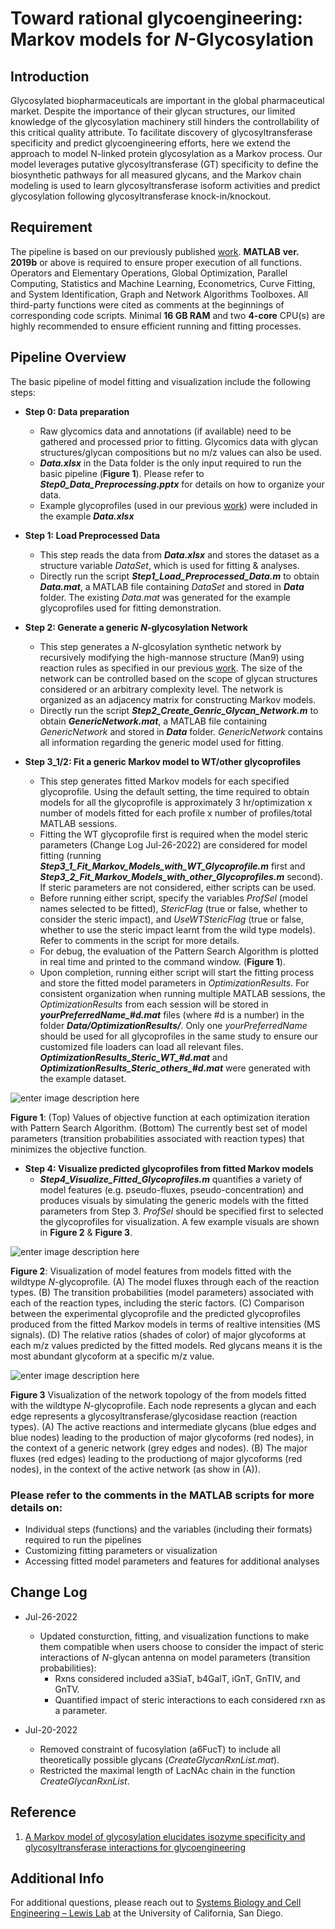 
# **Toward rational glycoengineering: Markov models for *N*-Glycosylation**

## **Introduction**
Glycosylated biopharmaceuticals are important in the global pharmaceutical market. Despite the importance of their glycan structures, our limited knowledge of the glycosylation machinery still hinders the controllability of this critical quality attribute. To facilitate discovery of glycosyltransferase specificity and predict glycoengineering efforts, here we extend the approach to model N-linked protein glycosylation as a Markov process. Our model leverages putative glycosyltransferase (GT) specificity to define the biosynthetic pathways for all measured glycans, and the Markov chain modeling is used to learn glycosyltransferase isoform activities and predict glycosylation following glycosyltransferase knock-in/knockout.

## **Requirement**
The pipeline is based on our previously published [work](https://www.sciencedirect.com/science/article/pii/S2590262820300010). **MATLAB** **ver. 2019b** or above is required to ensure proper execution of all functions. Operators and Elementary Operations, Global Optimization, Parallel Computing, Statistics and Machine Learning, Econometrics, Curve Fitting, and System Identification, Graph and Network Algorithms Toolboxes. All third-party functions were cited as comments at the beginnings of corresponding code scripts. Minimal **16 GB RAM** and two **4-core** CPU(s) are highly recommended to ensure efficient running and fitting processes. 

## **Pipeline Overview**
The basic pipeline of model fitting and visualization include the following steps:
- **Step 0: Data preparation**
  - Raw glycomics data and annotations (if available) need to be gathered and processed prior to fitting. Glycomics data with glycan structures/glycan compositions but no m/z values can also be used.
  - ***Data.xlsx*** in the Data folder is the only input required to run the basic pipeline (**Figure 1**). Please refer to ***Step0_Data_Preprocessing.pptx*** for details on how to organize your data.
  - Example glycoprofiles (used in our previous [work](https://www.sciencedirect.com/science/article/pii/S2590262820300010)) were included in the example  ***Data.xlsx*** 

- **Step 1: Load Preprocessed Data**
  - This step reads the data from ***Data.xlsx*** and stores the dataset as a structure variable *DataSet*, which is used for fitting & analyses. 
  - Directly run the script ***Step1_Load_Preprocessed_Data.m*** to obtain ***Data.mat***, a MATLAB file containing *DataSet* and stored in ***Data*** folder. The existing *Data.mat* was generated for the example glycoprofiles used for fitting demonstration.
 
 - **Step 2: Generate a generic *N*-glycosylation Network**
   - This step generates a *N*-glcosylation synthetic network by recursively modifying the high-mannose structure (Man9) using reaction rules as specified in our previous [work](https://www.sciencedirect.com/science/article/pii/S2590262820300010). The size of the network can be controlled based on the scope of glycan structures considered or an arbitrary complexity level. The network is organized as an adjacency matrix for constructing Markov models.
   - Directly run the script ***Step2_Create_Genric_Glycan_Network.m*** to obtain ***GenericNetwork.mat***, a MATLAB file containing *GenericNetwork* and stored in ***Data*** folder. *GenericNetwork* contains all information regarding the generic model used for fitting.

 - **Step 3_1/2: Fit a generic Markov model to WT/other glycoprofiles**
   - This step generates fitted  Markov models for each specified glycoprofile. Using the default setting, the time required to obtain models for all the glycoprofile is approximately 3 hr/optimization x number of models fitted for each profile x number of profiles/total MATLAB sessions.  
   - Fitting the WT glycoprofile first is required when the model steric parameters (Change Log Jul-26-2022) are considered for model fitting (running ***Step3_1_Fit_Markov_Models_with_WT_Glycoprofile.m*** first and ***Step3_2_Fit_Markov_Models_with_other_Glycoprofiles.m*** second). If steric parameters are not considered, either scripts can be used.
   - Before running either script, specify the variables *ProfSel* (model names selected to be fitted),  *StericFlag* (true or false, whether to consider the steric impact), and *UseWTStericFlag* (true or false, whether to use the steric impact learnt from the wild type models). Refer to comments in the script for more details.
   - For debug, the evaluation of the Pattern Search Algorithm is plotted in real time and printed to the command window. (**Figure 1**). 
   - Upon completion, running either script will start the fitting process and store the fitted model parameters in *OptimizationResults*. For consistent organization when running multiple MATLAB sessions, the *OptimizationResults* from each session will be stored in ***yourPreferredName_#d.mat*** files (where #d is a number) in the folder ***Data/OptimizationResults/***. Only one *yourPreferredName* should be used for all glycoprofiles in the same study to ensure our customized file loaders can load all relevant files. ***OptimizationResults_Steric_WT_#d.mat*** and ***OptimizationResults_Steric_others_#d.mat*** were generated with the example dataset.

![enter image description here](https://github.com/LewisLabUCSD/N-Glycosylation-Markov-Models/blob/main/Figures/Figure%201.PNG)

**Figure 1**: (Top) Values of objective function at each optimization iteration with Pattern Search Algorithm. (Bottom) The currently best set of model parameters (transition probabilities associated with reaction types) that minimizes the objective function. 

 - **Step 4: Visualize predicted glycoprofiles from fitted Markov models**
   - ***Step4_Visualize_Fitted_Glycoprofiles.m*** quantifies a variety of model features (e.g. pseudo-fluxes, pseudo-concentration) and produces visuals by simulating the generic models with the fitted parameters from Step 3. *ProfSel* should be specified first to selected the glycoprofiles for visualization. A few example visuals are shown in **Figure 2** & **Figure 3**.   
 

![enter image description here](https://github.com/LewisLabUCSD/N-Glycosylation-Markov-Models/blob/main/Figures/Figure%202.PNG)

**Figure 2**: Visualization of model features from models fitted with the wildtype *N*-glycoprofile. (A) The model fluxes through each of the reaction types. (B) The transition probabilities (model parameters) associated with each of the reaction types, including the steric factors. (C) Comparison between the experimental glycoprofile and the predicted glycoprofiles produced from the fitted Markov models in terms of realtive intensities (MS signals). (D) The relative ratios (shades of color) of major glycoforms at each m/z values predicted by the fitted models. Red glycans means it is the most abundant glycoform at a specific m/z value.   

![enter image description here](https://github.com/LewisLabUCSD/N-Glycosylation-Markov-Models/blob/main/Figures/Figure%203.PNG)

**Figure 3** Visualization of the network topology of the from models fitted with the wildtype *N*-glycoprofile. Each node represents a glycan and each edge represents a glycosyltransferase/glycosidase reaction (reaction types). (A) The active reactions and intermediate glycans (blue edges and blue nodes) leading to the production of major glycoforms (red nodes), in the context of a generic network (grey edges and nodes). (B) The major fluxes (red edges) leading to the productiong of major glycoforms (red nodes), in the context of the active network (as show in (A)). 

### Please refer to the comments in the MATLAB scripts for more details on:
- Individual steps (functions) and the variables (including their formats) required to run the pipelines
- Customizing fitting parameters or visualization
- Accessing fitted model parameters and features for additional analyses

## **Change Log**

- Jul-26-2022
  - Updated consturction, fitting, and visualization functions to make them compatible when users choose to consider the impact of steric interactions of *N*-glycan antenna on model parameters (transition probabilities):
    - Rxns considered included a3SiaT, b4GalT, iGnT, GnTIV, and GnTV.
    - Quantified impact of steric interactions to each considered rxn as a parameter.    

- Jul-20-2022 
  - Removed constraint of fucosylation (a6FucT) to include all theoretically possible glycans (*CreateGlycanRxnList.mat*). 
  - Restricted the maximal length of LacNAc chain in the function *CreateGlycanRxnList*.

## **Reference**
1. [A Markov model of glycosylation elucidates isozyme specificity and glycosyltransferase interactions for glycoengineering](https://www.sciencedirect.com/science/article/pii/S2590262820300010\).)

## **Additional Info**
For additional questions, please reach out to [Systems Biology and Cell Engineering – Lewis Lab](https://lewislab.ucsd.edu/) at the University of California, San Diego.  
